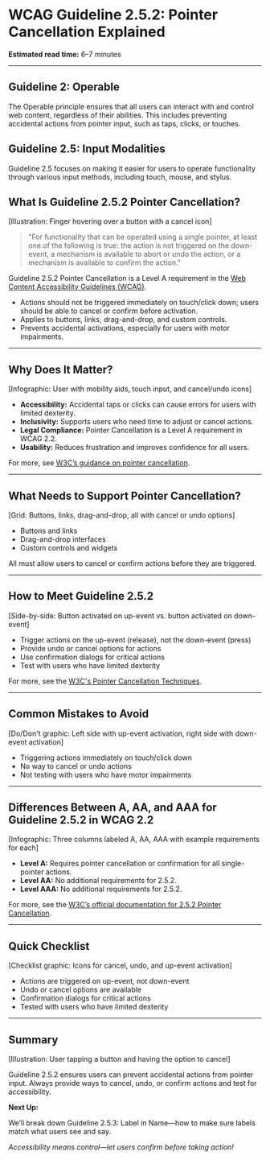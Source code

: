 <!--
title: WCAG Guideline 2.5.2: Pointer Cancellation Explained
series: Making the Web Accessible for All
description: A practical guide to WCAG Guideline 2.5.2 (Pointer Cancellation)—what it means, why it matters, and how to prevent accidental actions from pointer input.
keywords: wcag 2.5.2, pointer cancellation, accessibility, web standards, touch input, accidental activation
image: wcag-2-5-2-pointer-cancellation.png
imageAlt: Illustration of a finger hovering over a button with a cancel icon
status: draft
-->

# **WCAG Guideline 2.5.2: Pointer Cancellation Explained**

**Estimated read time:** 6–7 minutes

---

## **Guideline 2: Operable**

The Operable principle ensures that all users can interact with and control web content, regardless of their abilities. This includes preventing accidental actions from pointer input, such as taps, clicks, or touches.

## **Guideline 2.5: Input Modalities**

Guideline 2.5 focuses on making it easier for users to operate functionality through various input methods, including touch, mouse, and stylus.

## **What Is Guideline 2.5.2 Pointer Cancellation?**

[Illustration: Finger hovering over a button with a cancel icon]

> "For functionality that can be operated using a single pointer, at least one of the following is true: the action is not triggered on the down-event, a mechanism is available to abort or undo the action, or a mechanism is available to confirm the action."

Guideline 2.5.2 Pointer Cancellation is a Level A requirement in the [Web Content Accessibility Guidelines (WCAG)](https://www.w3.org/WAI/WCAG22/quickref/#pointer-cancellation).

- Actions should not be triggered immediately on touch/click down; users should be able to cancel or confirm before activation.
- Applies to buttons, links, drag-and-drop, and custom controls.
- Prevents accidental activations, especially for users with motor impairments.

---

## **Why Does It Matter?**

[Infographic: User with mobility aids, touch input, and cancel/undo icons]

- **Accessibility:** Accidental taps or clicks can cause errors for users with limited dexterity.
- **Inclusivity:** Supports users who need time to adjust or cancel actions.
- **Legal Compliance:** Pointer Cancellation is a Level A requirement in WCAG 2.2.
- **Usability:** Reduces frustration and improves confidence for all users.

For more, see [W3C’s guidance on pointer cancellation](https://www.w3.org/WAI/WCAG22/Understanding/pointer-cancellation.html).

---

## **What Needs to Support Pointer Cancellation?**

[Grid: Buttons, links, drag-and-drop, all with cancel or undo options]

- Buttons and links
- Drag-and-drop interfaces
- Custom controls and widgets

All must allow users to cancel or confirm actions before they are triggered.

---

## **How to Meet Guideline 2.5.2**

[Side-by-side: Button activated on up-event vs. button activated on down-event]

- Trigger actions on the up-event (release), not the down-event (press)
- Provide undo or cancel options for actions
- Use confirmation dialogs for critical actions
- Test with users who have limited dexterity

For more, see the [W3C's Pointer Cancellation Techniques](https://www.w3.org/WAI/WCAG22/Techniques/general/G218).

---

## **Common Mistakes to Avoid**

[Do/Don't graphic: Left side with up-event activation, right side with down-event activation]

- Triggering actions immediately on touch/click down
- No way to cancel or undo actions
- Not testing with users who have motor impairments

---

## **Differences Between A, AA, and AAA for Guideline 2.5.2 in WCAG 2.2**

[Infographic: Three columns labeled A, AA, AAA with example requirements for each]

- **Level A:** Requires pointer cancellation or confirmation for all single-pointer actions.
- **Level AA:** No additional requirements for 2.5.2.
- **Level AAA:** No additional requirements for 2.5.2.

For more, see the [W3C’s official documentation for 2.5.2 Pointer Cancellation](https://www.w3.org/WAI/WCAG22/Understanding/pointer-cancellation.html).

---

## **Quick Checklist**

[Checklist graphic: Icons for cancel, undo, and up-event activation]

- Actions are triggered on up-event, not down-event
- Undo or cancel options are available
- Confirmation dialogs for critical actions
- Tested with users who have limited dexterity

---

## **Summary**

[Illustration: User tapping a button and having the option to cancel]

Guideline 2.5.2 ensures users can prevent accidental actions from pointer input. Always provide ways to cancel, undo, or confirm actions and test for accessibility.

**Next Up:**

We’ll break down Guideline 2.5.3: Label in Name—how to make sure labels match what users see and say.

*Accessibility means control—let users confirm before taking action!*
